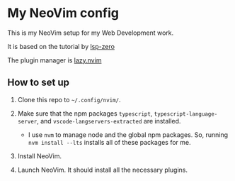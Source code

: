 # My NeoVim config

This is my NeoVim setup for my Web Development work.

It is based on the tutorial by [lsp-zero](https://lsp-zero.netlify.app/docs/tutorial)

The plugin manager is [lazy.nvim](https://lazy.folke.io/)

## How to set up

1. Clone this repo to `~/.config/nvim/`.

2. Make sure that the npm packages `typescript`, `typescript-language-server`, and `vscode-langservers-extracted` are installed.

   - I use `nvm` to manage node and the global npm packages. So, running `nvm install --lts` installs all of these packages for me.

3. Install NeoVim.

5. Launch NeoVim. It should install all the necessary plugins.
